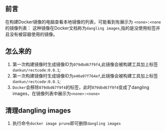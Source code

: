 ## 前言
在构建Docker镜像的电脑查看本地镜像的列表，可能看到有展示为 `<none>:<none`的镜像列表：
这种镜像在Docker文档称为`dangling images`,指的是没使用标签并且没有被容器使用的镜像。

## 怎么来的
1. 第一次构建镜像时生成镜像ID为`079dbd67f9f4`,此镜像会被构建工具加上标签`dankun/rectcode:0.0.1`;
2. 第一次构建镜像时生成镜像ID为`e40a97f764ef`,此镜像会被构建工具加上标签`dankun/rectcode:0.0.1`;
3. `Docker`会移除`079dbd67f9f4`的标签，此时`079dbd67f9f4`变成了dangling images，在镜像列表中展示为`<none>:<none>`

## 清理dangling images
1. 执行命令`docker image prune`即可删除`dangling images`
